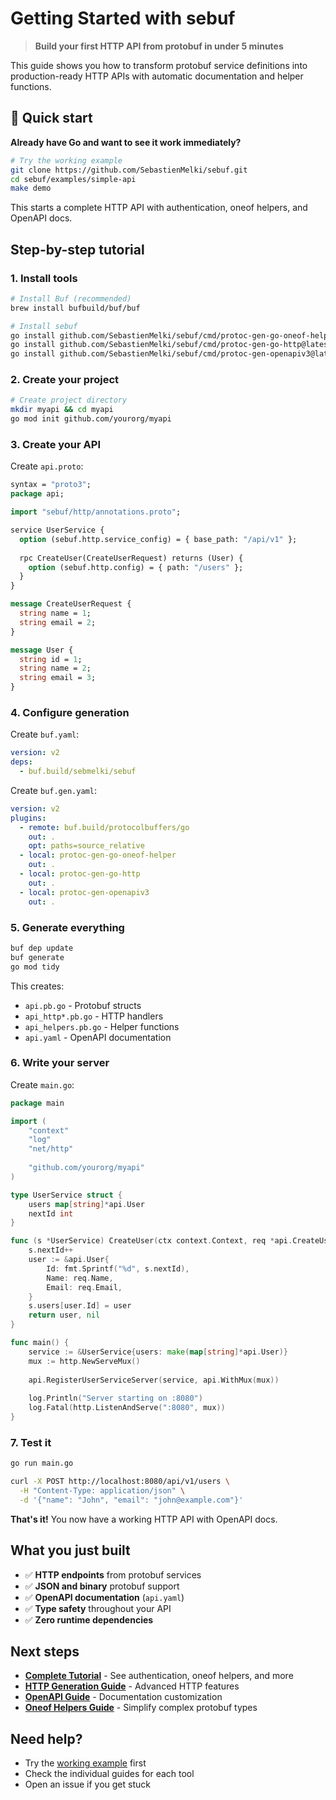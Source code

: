 # Getting Started with sebuf

> **Build your first HTTP API from protobuf in under 5 minutes**

This guide shows you how to transform protobuf service definitions into production-ready HTTP APIs with automatic documentation and helper functions.

## 🚀 Quick start

**Already have Go and want to see it work immediately?**

```bash
# Try the working example
git clone https://github.com/SebastienMelki/sebuf.git
cd sebuf/examples/simple-api
make demo
```

This starts a complete HTTP API with authentication, oneof helpers, and OpenAPI docs.

## Step-by-step tutorial

### 1. Install tools

```bash
# Install Buf (recommended)
brew install bufbuild/buf/buf

# Install sebuf
go install github.com/SebastienMelki/sebuf/cmd/protoc-gen-go-oneof-helper@latest
go install github.com/SebastienMelki/sebuf/cmd/protoc-gen-go-http@latest
go install github.com/SebastienMelki/sebuf/cmd/protoc-gen-openapiv3@latest
```

### 2. Create your project

```bash
# Create project directory
mkdir myapi && cd myapi
go mod init github.com/yourorg/myapi
```

### 3. Create your API

Create `api.proto`:
```protobuf
syntax = "proto3";
package api;

import "sebuf/http/annotations.proto";

service UserService {
  option (sebuf.http.service_config) = { base_path: "/api/v1" };
  
  rpc CreateUser(CreateUserRequest) returns (User) {
    option (sebuf.http.config) = { path: "/users" };
  }
}

message CreateUserRequest {
  string name = 1;
  string email = 2;
}

message User {
  string id = 1;
  string name = 2;
  string email = 3;
}
```

### 4. Configure generation

Create `buf.yaml`:
```yaml
version: v2
deps:
  - buf.build/sebmelki/sebuf
```

Create `buf.gen.yaml`:
```yaml
version: v2
plugins:
  - remote: buf.build/protocolbuffers/go
    out: .
    opt: paths=source_relative
  - local: protoc-gen-go-oneof-helper
    out: .
  - local: protoc-gen-go-http
    out: .
  - local: protoc-gen-openapiv3
    out: .
```

### 5. Generate everything

```bash
buf dep update
buf generate
go mod tidy
```

This creates:
- `api.pb.go` - Protobuf structs
- `api_http*.pb.go` - HTTP handlers  
- `api_helpers.pb.go` - Helper functions
- `api.yaml` - OpenAPI documentation

### 6. Write your server

Create `main.go`:
```go
package main

import (
    "context"
    "log"
    "net/http"
    
    "github.com/yourorg/myapi"
)

type UserService struct {
    users map[string]*api.User
    nextId int
}

func (s *UserService) CreateUser(ctx context.Context, req *api.CreateUserRequest) (*api.User, error) {
    s.nextId++
    user := &api.User{
        Id: fmt.Sprintf("%d", s.nextId), 
        Name: req.Name,
        Email: req.Email,
    }
    s.users[user.Id] = user
    return user, nil
}

func main() {
    service := &UserService{users: make(map[string]*api.User)}
    mux := http.NewServeMux()
    
    api.RegisterUserServiceServer(service, api.WithMux(mux))
    
    log.Println("Server starting on :8080")
    log.Fatal(http.ListenAndServe(":8080", mux))
}
```

### 7. Test it

```bash
go run main.go
```

```bash
curl -X POST http://localhost:8080/api/v1/users \
  -H "Content-Type: application/json" \
  -d '{"name": "John", "email": "john@example.com"}'
```

**That's it!** You now have a working HTTP API with OpenAPI docs.

## What you just built

- ✅ **HTTP endpoints** from protobuf services
- ✅ **JSON and binary** protobuf support  
- ✅ **OpenAPI documentation** (`api.yaml`)
- ✅ **Type safety** throughout your API
- ✅ **Zero runtime dependencies**

## Next steps

- **[Complete Tutorial](../examples/simple-api/)** - See authentication, oneof helpers, and more
- **[HTTP Generation Guide](./http-generation.md)** - Advanced HTTP features
- **[OpenAPI Guide](./openapi-generation.md)** - Documentation customization
- **[Oneof Helpers Guide](./oneof-helpers.md)** - Simplify complex protobuf types

## Need help?

- Try the [working example](../examples/simple-api/) first
- Check the individual guides for each tool
- Open an issue if you get stuck